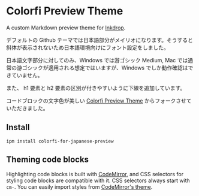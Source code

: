 # Colorfi Preview Theme

A custom Markdown preview theme for [Inkdrop](https://www.inkdrop.info/).

デフォルトの Github テーマでは日本語部分がメイリオになります。そうすると斜体が表示されないため日本語環境向けにフォント設定をしました。

日本語文字部分に対してのみ、Windows では游ゴシック Medium, Mac では通常の游ゴシックが適用される想定ではいますが、Windows でしか動作確認はできていません。

また、 h1 要素と h2 要素の区別が付きやすいように下線を追加しています。

コードブロックの文字色が美しい [Colorfi Preview Theme](https://github.com/laurenhamel/inkdrop-colorfi-preview-theme) からフォークさせていただきました。


## Install

```
ipm install colorfi-for-japanese-preview
```

## Theming code blocks

Highlighting code blocks is built with [CodeMirror](https://codemirror.net/demo/theme.html), and CSS selectors for styling code blocks are compatible with it.
CSS selectors always start with `cm-`.
You can easily import styles from [CodeMirror's theme](https://github.com/codemirror/CodeMirror/tree/master/theme).

